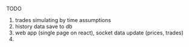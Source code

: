 TODO

1. trades simulating by time assumptions
2. history data save to db
3. web app (single page on react), socket data update (prices, trades)
4.  